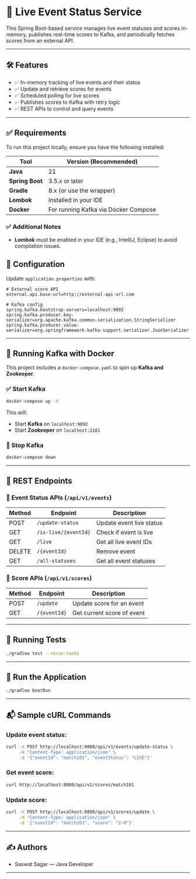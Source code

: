 
# 🎯 Live Event Status Service

This Spring Boot-based service manages live event statuses and scores in-memory, publishes real-time scores to Kafka, and periodically fetches scores from an external API.

---

## 🛠 Features

- ✅ In-memory tracking of live events and their status  
- ✅ Update and retrieve scores for events  
- ✅ Scheduled polling for live scores  
- ✅ Publishes scores to Kafka with retry logic  
- ✅ REST APIs to control and query events  

---

## ✅ Requirements

To run this project locally, ensure you have the following installed:

| Tool            | Version (Recommended)                |
| --------------- |--------------------------------------|
| **Java**        | 21                                   |
| **Spring Boot** | 3.5.x or later                       |
| **Gradle**      | 8.x (or use the wrapper)             |
| **Lombok**      | Installed in your IDE                |
| **Docker**      | For running Kafka via Docker Compose |

### ✅ Additional Notes

* **Lombok** must be enabled in your IDE (e.g., IntelliJ, Eclipse) to avoid compilation issues.


## 🔧 Configuration

Update `application.properties` with:

```properties
# External score API
external.api.base-url=http://external-api-url.com

# Kafka config
spring.kafka.bootstrap-servers=localhost:9092
spring.kafka.producer.key-serializer=org.apache.kafka.common.serialization.StringSerializer
spring.kafka.producer.value-serializer=org.springframework.kafka.support.serializer.JsonSerializer
````

---

## 🐳 Running Kafka with Docker

This project includes a `docker-compose.yaml` to spin up **Kafka and Zookeeper**.

### ✅ Start Kafka

```bash
docker-compose up -d
```

This will:

* Start **Kafka** on `localhost:9092`
* Start **Zookeeper** on `localhost:2181`

### 🔄 Stop Kafka

```bash
docker-compose down
```

---

## 🔗 REST Endpoints

### 📌 Event Status APIs (`/api/v1/events`)

| Method | Endpoint             | Description              |
| ------ | -------------------- | ------------------------ |
| POST   | `/update-status`     | Update event live status |
| GET    | `/is-live/{eventId}` | Check if event is live   |
| GET    | `/live`              | Get all live event IDs   |
| DELETE | `/{eventId}`         | Remove event             |
| GET    | `/all-statuses`      | Get all event statuses   |

### 📌 Score APIs (`/api/v1/scores`)

| Method | Endpoint     | Description                |
| ------ | ------------ | -------------------------- |
| POST   | `/update`    | Update score for an event  |
| GET    | `/{eventId}` | Get current score of event |

---

## 🧪 Running Tests

```bash
./gradlew test --rerun-tasks
```

---

## 🚀 Run the Application

```bash
./gradlew bootRun
```

---

## 📬 Sample cURL Commands

### Update event status:

```bash
curl -X POST http://localhost:8080/api/v1/events/update-status \
     -H "Content-Type: application/json" \
     -d '{"eventId": "match101", "eventStatus": "LIVE"}'
```

### Get event score:

```bash
curl http://localhost:8080/api/v1/scores/match101
```

### Update score:

```bash
curl -X POST http://localhost:8080/api/v1/scores/update \
     -H "Content-Type: application/json" \
     -d '{"eventId": "match101", "score": "2-0"}'
```

---

## ✍️ Authors

*  Saswat Sagar — Java Developer

---


